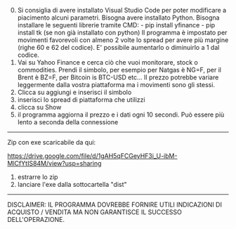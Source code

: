0) Si consiglia di avere installato Visual Studio Code per poter modificare a piacimento alcuni parametri.
   Bisogna avere installato Python.
   Bisogna installare le seguenti librerie tramite CMD:
       - pip install yfinance
       - pip install tk (se non già installato con python)
   Il programma è impostato per movimenti favorevoli con almeno 2 volte lo spread per avere più margine (righe 60 e 62 del codice). E' possibile aumentarlo o diminuirlo a 1 dal codice.
2) Vai su Yahoo Finance e cerca ciò che vuoi monitorare, stock o commodities. Prendi il simbolo, per esempio per Natgas è NG=F, per il Brent è BZ=F, per Bitcoin is BTC-USD etc...
   Il prezzo potrebbe variare leggermente dalla vostra piattaforma ma i movimenti sono gli stessi.
4) Clicca su aggiungi e inserisci il simbolo
5) inserisci lo spread di piattaforma che utilizzi
6) clicca su Show
7) il programma aggiorna il prezzo e i dati ogni 10 secondi. Può essere più lento a seconda della connessione

___________________________________________________________

Zip con exe scaricabile da qui:

https://drive.google.com/file/d/1gAH5qFCGeyHF3i_U-ibM-MlCfYtIS84M/view?usp=sharing

1) estrarre lo zip
2) lanciare l'exe dalla sottocartella "dist"

___________________________________________________________

DISCLAIMER: IL PROGRAMMA DOVREBBE FORNIRE UTILI INDICAZIONI DI ACQUISTO / VENDITA MA NON GARANTISCE IL SUCCESSO DELL'OPERAZIONE.
